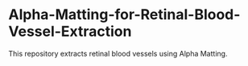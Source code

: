 # Alpha-Matting-for-Retinal-Blood-Vessel-Extraction
This repository extracts retinal blood vessels using Alpha Matting.
